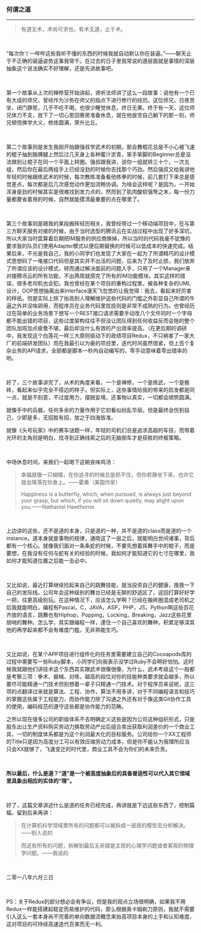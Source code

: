 ### 何谓之道

---

> 有道无术，术尚可求也，有术无道，止于术。

​    

“每次你丫一哔哔这些我听不懂的东西的时候我就自动默认你在装逼。”——聊天止于不正确的装逼姿势这事我常干。在过去的日子里我常说的道层面就是事情的深层抽象这个说法确实不好理解，还是先讲故事吧。

​    

第一个故事从上次的禅修营开始讲起，贤听法师讲了这么一段故事：说他有一个已有大成的师兄，曾经作为沙弥在师父的指点下进行修行的经历。这位师兄，日夜苦坐，闭门静思，几乎不吃不喝，也很少睡觉休息，终日无果。终于有一天，这位师兄体力不支，放下了一切心思回寮房准备休息，就在他放空自己躺下的那一刻，师兄顿悟佛学大义，修炼圆满，荣升比丘。

​    

第二个故事则是发生我刚开始跟强叔学武术的初期，那会舞棍花总是不小心被飞速的棍子抽到胳膊腿上然后过几天身上各种蜜汁淤青，笨手笨脚的Beginner总是没法做到让棍子在同一个平面上转圈。强叔跟我讲，说你一组就转三十个，一次五组，然后你在最后两组手上已经没劲的时候你去找那个巧劲。然后强叔又给我讲他年轻的时候跟练武术的时候，每次教练准备看他练拳的时候，前几套打下来总是感觉差点，每次都是后几次感觉动作更加流畅协调。为啥会这样呢？是因为，一开始浑身是劲的时候其实是很难找到发力点的，然而到了肌肉酸软强弩之末，每一份力量都要省着用的时候，自然就能摸清最重要的点在哪里了。

​    

第三个故事则是跟我的某段搬砖经历相关，我曾经带过一个移动端项目中，在与第三方聊天服务对接的时候，由于当时选型的腾讯云在实战过程中出现了好多深坑，所以大家当时盘算着后期把IM服务的供应商换掉，所以当时的代码我毫不犹豫的要求我的队员们使用Adapter模式以便后期替换的时候可以低成本的快速完成。结果后来，不光是我自己，我的小同学们也发现了大家在一起为了所谓精巧的设计模式思想码了一堆接口代码但是其实并不出活的问题，后来为了及时止损，我们放弃了所谓应该的设计模式，转而通过解决面前的问题入手，只用了一个Manager来对接腾讯云的所有功能，不出两周就搭完了所有的IM功能模块。其实这样的错误，很多老司机也会犯。我也曾经在某个项目的重构过程里，被各种复杂的UML设计，OOP思想抽离出来Interface漫天飞忽悠的让我觉得：我去，看起来好厉害的样纸。但是实际上除了抬高别人理解维护这些代码的门槛之外彰显自己所谓的牛逼之外并没啥卵用，而程序员在业务代码里炫技则是非常不成熟的行为。也曾经历过在简单的业务场景下想写一个REST接口请求需要手动改八个文件同时一个字母都不能出错的项目，这些过度架构往往不但没让团队得到任何收益反而会拖的整个团队加班加点疲惫不堪，最后却没什么有效的产出效率提高。（在更后期的调研中，我发现这个白莲花一样三大原则驱动下的政绩项目Redux，不只祸害了一家大厂的前端研发团队）而在我最引以为豪的项目里，迭代时间虽然很紧，但上百个复杂业务的API请求，全部都是脚本一秒内自动编写的，零手动意味着零出错率的哟。

​    

好了，三个故事讲完了，从术的角度来看，一个是禅修，一个是练武，一个是搬砖，看起来似乎完全不搭边的样子。但实际上，这些事情给我的带来的启发都是同一点，就是不刻意，不过度用力，摆脱妄境，还事物以真实，一切都会顺势圆满。

就像手中的兵器，任何多余的力量作用于它初看似纷乱华丽，但是最终会伤到自己，少即是多，无招胜有招，放之于四海皆准。

就像《头号玩家》中的赛车谜题一样，年轻的司机们总是追求高超的车技，而带着光环的主角则是明白，找寻到正确线索之后的无脑倒车才是获胜的终极策略。

​    

中场休息时间，来我们一起喝下这碗丧味鸡汤：

> 幸福就像一只蝴蝶，在你追寻的时候总是抓不住，但你若静坐下来，也许它就会降落在你身上。——霍桑（美国作家）
>
> Happiness is a butterfly, which, when pursued, is always just beyond your grasp, but which, if you will sit down quietly, may alight upon you.——Nathaniel Hawthorne

​    

上边讲的这些，还不是道的本身，只是道的一种，并不是道的class而是道的一个instance。道本身就是事物的规律，通晓这了一层之后，就能明白世间诸事，背后都有一个核心。就像我们面对一条条蛇的时候，不要先想着挥舞手中的棍子，而是要想，在我没有任何与蛇有关的经验的时候，我如何才能知道它的七寸在哪里，我如何才能知道位置之后能一击必中。

​    

又比如说，最近打算继续捡起来自己的跳舞技能，就当投资自己的健康，挽救一下自己的发际线。公司年会这种级别的舞台已经是无聊的舒适区了，这回打算好好学一把，往更高级别玩。在这种情况下，应该怎么学啊？已经在搬砖圈混成老司机之后我就能明白，编程有Pascal，C，JAVA，ASP，PHP，JS，Python啊这些百花齐放的语言，跳舞也有Hiphop，Popping，Locking，Breaking，Jazz这些花里胡哨的舞种。怎么学，其实跟编程一样，逮住一个自己喜欢的舞种，积累足够深其他的再学起来都不会有难度门槛，无非熟能生巧。

​    

又比如说，在某个APP项目进行组件化的任务里需要建立自己的Cocoapods库的过程中需要写一些Ruby脚本，小同学们向我表示没学过Ruby不会啊好怕怕。这时候我就跟他们讲技术这个东西其实跟武术很像很像，为什么，武术考级这个一般都是考察三项：拳术、器械、对练，越高的段位对你的技能种类要求就会越多，所以要尽可能精通一门技术但别想着一辈子只精通一门技术。对于程序员来说呢，这三项的点翻译过来就是算法、工程、协作，算法不用多讲，对于不同编程语言和技巧的掌握这些属于工程能力，而协作能力除了沟通之外还有对于像这类Git协作工具的使用，编码规范的遵守这些都是协作能力的范畴。

之所以现在很多公司的职级体系不去明确定义这些是因为公司这种组织形式，只是股东出让生产资料购买劳动力换取劳动产出后组合卖出获取利润差价的一个商业工具，一切的制度体系都是为这个利润最大化的目标服务。公司给你一个XX工程师的Title只是因为高度分工可以有效压缩劳动力成本，但是你不能认为我理所应当只会XX就够了，飞速变迁的时代里，商业工具不会为你们的未来负责。

​    

**所以最后，什么是道？“道”是一个被高度抽象后的具备普适性可以代入其它领域里具象出相应的实体的“理”。**

​    

好了，这篇文章讲述什么是道的任务已经完成，再讲就是下边这些东西了，控制篇幅，留到后来再讲：

> 在计算机科学领域里所有的问题都可以被拆成一层层的模型去分析解决。——别人说的
>
> 而这些所有的问题，拆解到最后无非就是主观的心理学问题或者客观的物理学问题。——我说的

​    

二零一八年六月三日

​    

PS：关于Redux的部分想必会有争议，但是我的观点立场很明确，如果我不用Redux一样能搭建起稳定而易维护的代码，那么根据奥卡姆剃刀原则，我就不需要引入这么一套本身尚不完善的单向数据流概念来抬高项目本身的上手和认知难度，这对项目的可持续高速迭代百害而无一利。

 